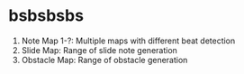 # bsbsbsbs

1. Note Map 1-?: Multiple maps with different beat detection
2. Slide Map: Range of slide note generation
3. Obstacle Map: Range of obstacle generation
